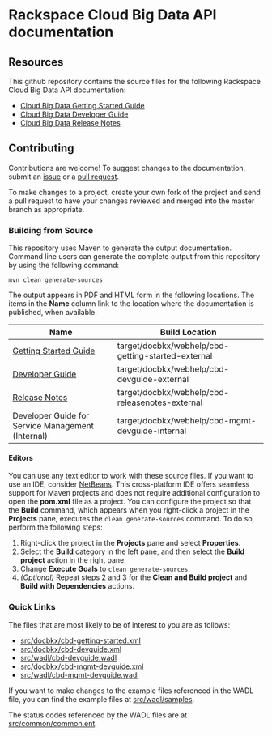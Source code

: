 # Rackspace Cloud Big Data API documentation

## Resources

This github repository contains the source files for the following Rackspace Cloud Big Data API documentation:

* [Cloud Big Data Getting Started Guide](http://docs.rackspace.com/cbd/api/v1.0/cbd-getting-started/)
* [Cloud Big Data Developer Guide](http://docs.rackspace.com/cbd/api/v1.0/cbd-devguide/)
* [Cloud Big Data Release Notes](http://docs.rackspace.com/cbd/api/v1.0/cbd-releasenotes/)

## Contributing

Contributions are welcome! To suggest changes to the documentation, submit an [issue](https://github.com/rackerlabs/docs-cloud-big-data/issues) or a [pull request](https://github.com/rackerlabs/docs-cloud-big-data/pulls).

To make changes to a project, create your own fork of the project and send a pull request to have your changes reviewed and merged into the master branch as appropriate.

### Building from Source

This repository uses Maven to generate the output documentation. Command line users can generate the complete output from this repository by using the following command:

    mvn clean generate-sources

The output appears in PDF and HTML form in the following locations. The items in the **Name** column link to the location where the documentation is published, when available.

| Name | Build Location |
| --- | --- |
| [Getting Started Guide](http://docs.rackspace.com/cbd/api/v1.0/cbd-getting-started/) | target/docbkx/webhelp/cbd-getting-started-external |
| [Developer Guide](http://docs.rackspace.com/cbd/api/v1.0/cbd-devguide/) | target/docbkx/webhelp/cbd-devguide-external |
| [Release Notes](http://docs.rackspace.com/cbd/api/v1.0/cbd-releasenotes/) | target/docbkx/webhelp/cbd-releasenotes-external |
| Developer Guide for Service Management (Internal) | target/docbkx/webhelp/cbd-mgmt-devguide-internal |

#### Editors

You can use any text editor to work with these source files. If you want to use an IDE, consider [NetBeans](http://netbeans.org). This cross-platform IDE offers seamless support for Maven projects and does not require  additional configuration to open the **pom.xml** file as a project. You can configure the project so that the **Build** command, which appears when you right-click a project in the **Projects** pane, executes the `clean generate-sources` command. To do so, perform the following steps:

1. Right-click the project in the **Projects** pane and select **Properties**.
2. Select the **Build** category in the left pane, and then select the **Build project** action in the right pane.
3. Change **Execute Goals** to `clean generate-sources`.
4. *(Optional)* Repeat steps 2 and 3 for the **Clean and Build project** and **Build with Dependencies** actions.

### Quick Links

The files that are most likely to be of interest to you are as follows:

* [src/docbkx/cbd-getting-started.xml](src/docbkx/cbd-getting-started.xml)
* [src/docbkx/cbd-devguide.xml](src/docbkx/cbd-devguide.xml)
* [src/wadl/cbd-devguide.wadl](src/wadl/cbd-devguide.wadl)
* [src/docbkx/cbd-mgmt-devguide.xml](src/docbkx/cbd-mgmt-devguide.xml)
* [src/wadl/cbd-mgmt-devguide.wadl](src/wadl/cbd-mgmt-devguide.wadl)

If you want to make changes to the example files referenced in the WADL file, you can find the example files at [src/wadl/samples](src/wadl/samples).

The status codes referenced by the WADL files are at [src/common/common.ent](src/common/common.ent).
